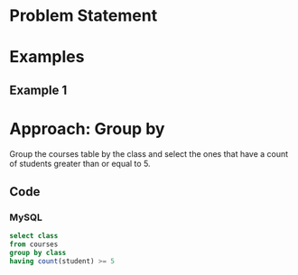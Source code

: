 # Problem Statement

# Examples
## Example 1

# Approach: Group by 
Group the courses table by the class and select the ones that have a count of students greater than or equal to 5.
## Code
### MySQL
```sql
select class
from courses
group by class
having count(student) >= 5
```